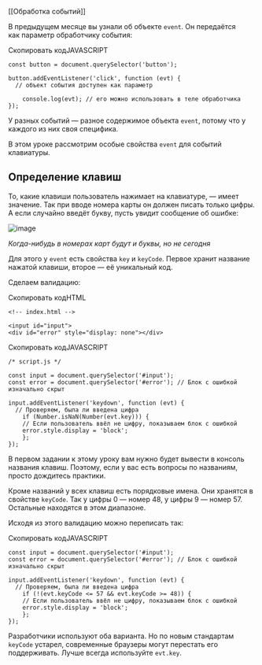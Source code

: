 [[Обработка событий]]

В предыдущем месяце вы узнали об объекте `event`. Он передаётся как параметр обработчику события:

Скопировать кодJAVASCRIPT

```
const button = document.querySelector('button');

button.addEventListener('click', function (evt) {
  // объект события доступен как параметр

    console.log(evt); // его можно использовать в теле обработчика
}); 
```

У разных событий — разное содержимое объекта `event`, потому что у каждого из них своя специфика.

В этом уроке рассмотрим особые свойства `event` для событий клавиатуры.

## Определение клавиш

То, какие клавиши пользователь нажимает на клавиатуре, — имеет значение. Так при вводе номера карты он должен писать только цифры. А если случайно введёт букву, пусть увидит сообщение об ошибке:

![image](https://pictures.s3.yandex.net/resources/keypress_card_1588440527.gif)

_Когда-нибудь в номерах карт будут и буквы, но не сегодня_

Для этого у `event` есть свойства `key` и `keyCode`. Первое хранит название нажатой клавиши, второе — её уникальный код.

Сделаем валидацию:

Скопировать кодHTML

```
<!-- index.html -->

<input id="input">
<div id="error" style="display: none"></div> 
```

Скопировать кодJAVASCRIPT

```
/* script.js */

const input = document.querySelector('#input');
const error = document.querySelector('#error'); // Блок с ошибкой изначально скрыт

input.addEventListener('keydown', function (evt) {
  // Проверяем, была ли введена цифра
    if (Number.isNaN(Number(evt.key))) {
    // Если пользователь ввёл не цифру, показываем блок с ошибкой
    error.style.display = 'block';
    };
}); 
```

В первом задании к этому уроку вам нужно будет вывести в консоль названия клавиш. Поэтому, если у вас есть вопросы по названиям, просто дождитесь практики.

Кроме названий у всех клавиш есть порядковые имена. Они хранятся в свойстве `keyCode`. Так у цифры 0 — номер 48, у цифры 9 — номер 57. Остальные находятся в этом диапазоне.

Исходя из этого валидацию можно переписать так:

Скопировать кодJAVASCRIPT

```
const input = document.querySelector('#input');
const error = document.querySelector('#error'); // Блок с ошибкой изначально скрыт

input.addEventListener('keydown', function (evt) {
  // Проверяем, была ли введена цифра
    if (!(evt.keyCode <= 57 && evt.keyCode >= 48)) {
    // Если пользователь ввёл не цифру, показываем блок с ошибкой
    error.style.display = 'block';
    };
}); 
```

Разработчики используют оба варианта. Но по новым стандартам `keyCode` устарел, современные браузеры могут перестать его поддерживать. Лучше всегда используйте `evt.key`.